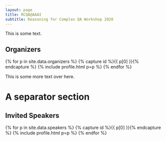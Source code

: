 ```yaml
---
layout: page
title: RCQA@AAAI
subtitle: Reasoning for Complex QA Workshop 2020
---
```


This is some text.

## Organizers

{% for p in site.data.organizers %} {% capture id %}{{ p[0] }}{% endcapture %} {% include profile.html p=p %} {% endfor %}

This is some more text over here. 

# A separator section

## Invited Speakers

{% for p in site.data.speakers %} {% capture id %}{{ p[0] }}{% endcapture %} {% include profile.html p=p %} {% endfor %}